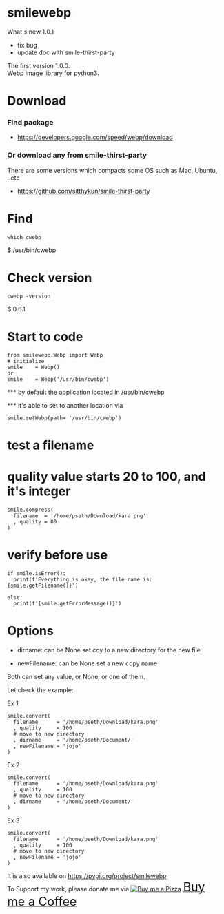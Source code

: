 # smilewebp
What's new 1.0.1
- fix bug
- update doc with smile-thirst-party

The first version 1.0.0.\
Webp image library for python3.

# Download
### Find package
- https://developers.google.com/speed/webp/download

### Or download any from smile-thirst-party
There are some versions which compacts some OS such as Mac, Ubuntu, ..etc
- https://github.com/sitthykun/smile-thirst-party

# Find
```commandline
which cwebp
```
$ /usr/bin/cwebp

# Check version
```commandline
cwebp -version
```
$ 0.6.1

# Start to code
```
from smilewebp.Webp import Webp
# initialize
smile    = Webp()
or
smile    = Webp('/usr/bin/cwebp')
```
*** by default the application located in /usr/bin/cwebp

*** it's able to set to another location via
```
smile.setWebp(path= '/usr/bin/cwebp')
```

# test a filename
# quality value starts 20 to 100, and it's integer
```
smile.compress(
  filename  = '/home/pseth/Download/kara.png'
  , quality = 80
)
```

# verify before use
```
if smile.isError():
  print(f'Everything is okay, the file name is: {smile.getFilename()}')

else:
  print(f'{smile.getErrorMessage()}')
```

# Options
- dirname: can be None
set coy to a new directory for the new file

- newFilename: can be None
set a new copy name

Both can set any value, or None, or one of them.

Let check the example:

Ex 1
```
smile.convert(
  filename      = '/home/pseth/Download/kara.png'
  , quality     = 100
  # move to new directory
  , dirname     = '/home/pseth/Document/'
  , newFilename = 'jojo'
)
```

Ex 2
```
smile.convert(
  filename      = '/home/pseth/Download/kara.png'
  , quality     = 100
  # move to new directory
  , dirname     = '/home/pseth/Document/'
)
```

Ex 3 
```
smile.convert(
  filename      = '/home/pseth/Download/kara.png'
  , quality     = 100
  # move to new directory
  , newFilename = 'jojo'
)
```


It is also available on https://pypi.org/project/smilewebp \
To Support my work, please donate me via <a class="bmc-button" target="_blank" href="https://www.buymeacoffee.com/sitthykun"><img src="https://cdn.buymeacoffee.com/buttons/bmc-new-btn-logo.svg" alt="Buy me a Pizza"><span style="margin-left:5px;font-size:28px !important;">Buy me a Coffee</span></a>

